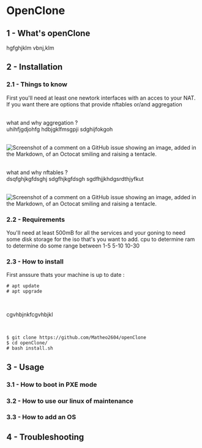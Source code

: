 # **OpenClone**


## 1 - What's openClone

hgfghjklm
vbnj,klm


## 2 - Installation

### 2.1 - Things to know

First you'll need at least one newtork interfaces with an acces to your NAT.  
If you want there are options that provide nftables or/and aggregation

<br />
what and why aggregation ? <br /> 
uhihfjgdjohfg
hdbjgklfmsgpji
sdghijfokgoh
<br />

<br />

![Screenshot of a comment on a GitHub issue showing an image, added in the Markdown, of an Octocat smiling and raising a tentacle.](https://myoctocat.com/assets/images/base-octocat.svg)
<br />

<br />
what and why nftables ?<br />
dsqfghjkgfdsghj
sdgfhjkgfdsgh
sgdfhjjkhdgsrdthjyfkut 
<br />

<br />

![Screenshot of a comment on a GitHub issue showing an image, added in the Markdown, of an Octocat smiling and raising a tentacle.](https://myoctocat.com/assets/images/base-octocat.svg)
<br />


### 2.2 - Requirements

You'll need at least 500mB for all the services and your goning to need some disk storage for the iso that's you want to add.
cpu to determine 
ram to determine 
do some range between 1-5 5-10 10-30 
<br />

### 2.3 - How to install

First anssure thats your machine is up to date :

```
# apt update
# apt upgrade
```

<br />

cgvhbjnkfcgvhbjkl

<br />

```
$ git clone https://github.com/Matheo2604/openClone
$ cd openClone/
# bash install.sh 
```

## 3 - Usage

### 3.1 - How to boot in PXE mode

### 3.2 - How to use our linux of maintenance

### 3.3 - How to add an OS

## 4 - Troubleshooting
